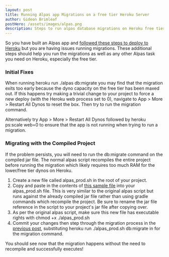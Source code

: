 ```yaml
---
layout: post
title: Running Alpas app Migrations on a free tier Heroku Server
author: Gideon Brimleaf
postHero: /assets/images/alpas.png
description: Steps to run alpas database migrations on Heroku free tier
---
```


So you have built an Alpas app and [followed these steps to deploy to Heroku](https://gideonbrimleaf.github.io/2020/06/15/deploying-alpas-app-to-heroku.html) but you are having issues running migrations. These additional steps should help you run the migrations as well as any other Alpas task you need on Heroku, especially the free tier.

### Initial Fixes

When running <span class="code-snippet">heroku run ./alpas db:migrate</span> you may find that the migration exits too early because the dyno capacity on the free tier has been maxed out. If this happens try making a trivial change to your project to force a new deploy (with the Heroku web process set to 0), navigate to <span class="code-snippet">App > More > Restart All Dynos</span> to reset the box.  Then try to run the migration command.

Alternatively try <span class="code-snippet">App > More > Restart All Dynos</span> followed by <span class="code-snippet">heroku ps:scale web=0</span> to ensure that the app is not running when trying to run a migration.

### Migrating with the Compiled Project

If the problem persists, you will need to run the <span class="code-snippet">db:migrate</span> command on the compiled jar file.  The normal <span class="code-snippet">alpas</span> script recompiles the entire project before running the migration which likely requires too much RAM for the lower/free tier dynos on Heroku.

1. Create a new file called <span class="code-snippet">alpas_prod.sh</span> in the root of your project.
2. Copy and paste in the contents of [this sample file](https://gist.github.com/GideonBrimleaf/fb57c60f5b10c547d0f88468d4aaa9ad) into your <span class="code-snippet">alpas_prod.sh</span> file.  This is very similar to the original <span class="code-snippet">alpas</span> script but runs against the already compiled jar file rather than using gradle commands which recompile the project. Be sure to rename the jar file reference in the script to your project's jar file after copying over. 
3. As per the original <span class="code-snippet">alpas</span> script, make sure this new file has executable rights with <span class="code-snippet">chmod +x ./alpas_prod.sh</span>
4. Commit your changes then step through the migration process in the [previous post]((https://gideonbrimleaf.github.io/2020/06/15/deploying-alpas-app-to-heroku.html)), substituting <span class="code-snippet">heroku run ./alpas_prod.sh db:migrate</span> in for the migration command.

You should see now that the migration happens without the need to recompile and successfully executes!